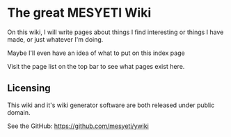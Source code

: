 # The great MESYETI Wiki
On this wiki, I will write pages about things I find interesting or things I have made,
or just whatever I'm doing.

Maybe I'll even have an idea of what to put on this index page

Visit the page list on the top bar to see what pages exist here.

## Licensing
This wiki and it's wiki generator software are both released under public domain.

See the GitHub: <https://github.com/mesyeti/ywiki>
